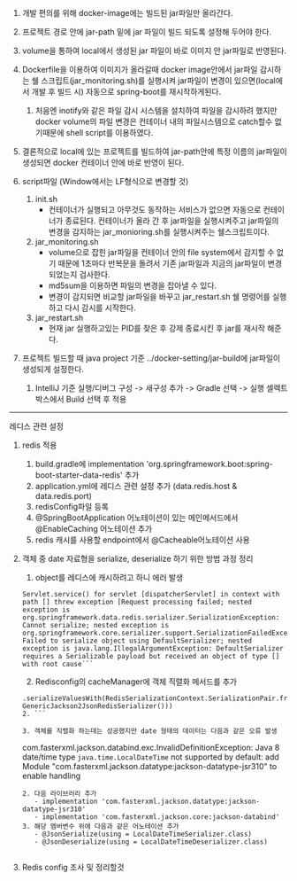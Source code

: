 1. 개발 편의를 위해 docker-image에는 빌드된 jar파일만 올라간다.
2. 프로젝트 경로 안에 jar-path 밑에 jar 파일이 빌드 되도록 설정해 두어야 한다.
3. volume을 통하여 local에서 생성된 jar 파일이 바로 이미지 안 jar파일로 반영된다.
4. Dockerfile을 이용하여 이미지가 올라갈때 docker image안에서 jar파일 감시하는 쉘 스크립트(jar_monitoring.sh)를 실행시켜 jar파일이 변경이 있으면(local에서 개발 후 빌드 시) 자동으로 spring-boot를 재시작하게된다. 
   1. 처음엔 inotify와 같은 파일 감시 시스템을 설치하여 파일을 감시하려 했지만 docker volume의 파일 변경은 컨테이너 내의 파일시스템으로 catch할수 없기때문에 shell script를 이용하였다.
5. 결론적으로 local에 있는 프로젝트를 빌드하여 jar-path안에 특정 이름의 jar파일이 생성되면 docker 컨테이너 안에 바로 반영이 된다.

6. script파일 (Window에서는 LF형식으로 변경할 것)
    1. init.sh
       - 컨테이너가 실행되고 아무것도 동작하는 서비스가 없으면 자동으로 컨테이너가 종료된다. 컨테이너가 올라 간 후 jar파일을 실행시켜주고 jar파일의 변경을 감지하는 jar_monioring.sh를 실행시켜주는 쉘스크립트이다.
    2. jar_monitoring.sh
       - volume으로 잡힌 jar파일을 컨테이너 안의 file system에서 감지할 수 없기 때문에 1초마다 반복문을 돌려서 기존 jar파일과 지금의 jar파일이 변경되었는지 검사한다.
       - md5sum을 이용하면 파일의 변경을 잡아낼 수 있다.
       - 변경이 감지되면 비교할 jar파일을 바꾸고 jar_restart.sh 쉘 명령어를 실행하고 다시 감시를 시작한다.
    3. jar_restart.sh
       - 현재 jar 실행하고있는 PID를 찾은 후 강제 종료시킨 후 jar를 재시작 해준다.

7. 프로젝트 빌드할 때 java project 기준 ../docker-setting/jar-build에 jar파일이 생성되게 설정한다.
   1. IntelliJ 기준
      실행/디버그 구성 -> 새구성 추가 -> Gradle 선택 -> 실행 셀렉트박스에서 Build 선택 후 적용 


***
레디스 관련 설정
1. redis 적용
   1. build.gradle에 implementation 'org.springframework.boot:spring-boot-starter-data-redis' 추가
   2. application.yml에 레디스 관련 설정 추가 (data.redis.host & data.redis.port)
   3. redisConfig파일 등록
   4. @SpringBootApplication 어노테이션이 있는 메인메서드에서 @EnableCaching 어노테이션 추가
   5. redis 캐시를 사용할 endpoint에서 @Cacheable어노테이션 사용  


2. 객체 중 date 자료형을 serialize, deserialize 하기 위한 방법 과정 정리
   1. object를 레디스에 캐시하려고 하니 에러 발생
   
   ```
   Servlet.service() for servlet [dispatcherServlet] in context with path [] threw exception [Request processing failed; nested exception is org.springframework.data.redis.serializer.SerializationException: Cannot serialize; nested exception is org.springframework.core.serializer.support.SerializationFailedException: Failed to serialize object using DefaultSerializer; nested exception is java.lang.IllegalArgumentException: DefaultSerializer requires a Serializable payload but received an object of type [] with root cause```
    ```
   2.  Redisconfig의 cacheManager에 객체 직렬화 메서드를 추가
      ```
   .serializeValuesWith(RedisSerializationContext.SerializationPair.fromSerializer(new GenericJackson2JsonRedisSerializer()))
   2. ```
      
   3. 객체를 직렬화 하는데는 성공했지만 date 형태의 데이터는 다음과 같은 오류 발생
      ```
      com.fasterxml.jackson.databind.exc.InvalidDefinitionException: Java 8 date/time type `java.time.LocalDateTime` not supported by default: add Module "com.fasterxml.jackson.datatype:jackson-datatype-jsr310" to enable handling
      ```
      2. 다음 라이브러리 추가
         - implementation 'com.fasterxml.jackson.datatype:jackson-datatype-jsr310'
         - implementation 'com.fasterxml.jackson.core:jackson-databind'
      3. 해당 멤버변수 위에 다음과 같은 어노테이션 추가
         - @JsonSerialize(using = LocalDateTimeSerializer.class)
         - @JsonDeserialize(using = LocalDateTimeDeserializer.class)


3. Redis config 조사 및 정리할것